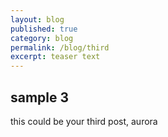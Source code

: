 ```yaml
---
layout: blog
published: true
category: blog
permalink: /blog/third
excerpt: teaser text
---
```


## sample 3

this could be your third post, aurora
